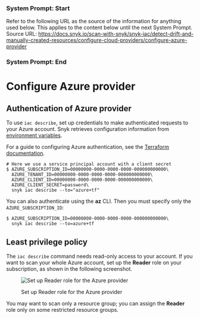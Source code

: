 ### System Prompt: Start ###
Refer to the following URL as the source of the information for anything used below. This applies to the content below until the next System Prompt.
Source URL: https://docs.snyk.io/scan-with-snyk/snyk-iac/detect-drift-and-manually-created-resources/configure-cloud-providers/configure-azure-provider
### System Prompt: End ###

# Configure Azure provider

## Authentication of Azure provider

To use `iac describe`, set up credentials to make authenticated requests to your Azure account. Snyk retrieves configuration information from [environment variables](https://docs.microsoft.com/en-us/azure/developer/go/azure-sdk-authorization#use-environment-based-authentication).

For a guide to configuring Azure authentication, see the [Terraform documentation](https://registry.terraform.io/providers/hashicorp/azurerm/latest/docs#authenticating-to-azure).

```
# Here we use a service principal account with a client secret
$ AZURE_SUBSCRIPTION_ID=00000000-0000-0000-0000-000000000000\
  AZURE_TENANT_ID=00000000-0000-0000-0000-000000000000\
  AZURE_CLIENT_ID=00000000-0000-0000-0000-000000000000\
  AZURE_CLIENT_SECRET=password\
  snyk iac describe --to="azure+tf"
```

You can also authenticate using the **az** CLI. Then you must specify only the `AZURE_SUBSCRIPTION_ID`:

```
$ AZURE_SUBSCRIPTION_ID=00000000-0000-0000-0000-000000000000\
  snyk iac describe --to=azure+tf
```

## Least privilege policy​ <a href="#least-privileged-policy" id="least-privileged-policy"></a>

The `iac describe` command needs read-only access to your account. If you want to scan your whole Azure account, set up the **Reader** role on your subscription, as shown in the following screenshot.

<figure><img src="https://docs.driftctl.com/assets/images/auth-d38df6fe7a4318ec9ebf82d0e5f9edae.png" alt="Set up Reader role for the Azure provider"><figcaption><p>Set up Reader role for the Azure provider</p></figcaption></figure>

You may want to scan only a resource group; you can assign the **Reader** role only on some restricted resource groups.
